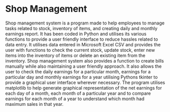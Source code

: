 # Shop Management
Shop management system is a program made to help
employees to manage tasks related to stock, inventory
of items, and creating daily and monthly earnings
report.
It has been coded in Python and utilises its various
functions to provide a user friendly interface to reduce
hassles related to data entry. It utilises data entered in
Microsoft Excel CSV and provides the user with
functions to check the current stock, update stock,
enter new items into the inventory of items or delete
an existing item from the inventory.
Shop management system also provides a function to
create bills manually while also maintaining a user
friendly approach.
It also allows the user to check the daily earnings for a
particular month, earnings for a particular day and
monthly earnings for a year utilising Pythons tkinter to
provide a graphical user interface wherever necessary.
The program utilises matplotlib to help generate
graphical representation of the net earnings for each
day of a month, each month of a particular year and to
compare earnings for each month of a year to
understand which month had maximum sales in that
year.
